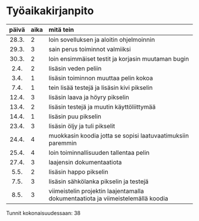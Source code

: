# Työaikakirjanpito

| päivä | aika | mitä tein  |
| :----:|:-----| :-----|
| 28.3. | 2    | loin sovelluksen ja aloitin ohjelmoinnin |
| 29.3. | 3    | sain perus toiminnot valmiiksi |
| 30.3. | 2    | loin ensimmäiset testit ja korjasin muutaman bugin |
| 2.4.  | 2    | lisäsin veden peliin |
| 3.4.  | 1    | lisäsin toiminnon muuttaa pelin kokoa |
| 7.4.  | 1    | tein lisää testejä ja lisäsin kivi pikselin |
| 12.4. | 3    | lisäsin laava ja höyry pikselin |
| 13.4. | 2    | lisäsin testejä ja muutin käyttöliittymää |
| 14.4. | 1    | lisäsin puu pikselin |
| 23.4. | 3    | lisäsin öljy ja tuli pikselit |
| 24.4. | 4    | muokkasin koodia jotta se sopisi laatuvaatimuksiin paremmin |
| 25.4. | 4    | loin toiminnallisuuden tallentaa pelin |
| 27.4. | 3    | laajensin dokumentaatiota |
| 5.5. | 2     | lisäsin happo pikselin |
| 7.5. | 3     | lisäsin sähkölanka pikselin ja testejä |
| 8.5. | 3     | viimeistelin projektin laajentamalla dokumentaatiota ja viimeistelemällä koodia |

Tunnit kokonaisuudessaan: 38
